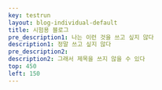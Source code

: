 ```yaml
---
key: testrun
layout: blog-individual-default
title: 시험용 블로그
pre_description1: 나는 이런 것을 쓰고 싶지 않다
description1: 정말 쓰고 싶지 않다
pre_description2:
description2: 그래서 제목을 쓰지 않을 수 있다
top: 450
left: 150
---
```

